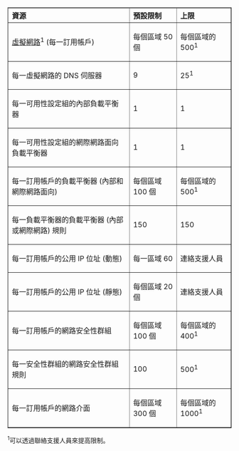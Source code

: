 <table cellspacing="0" border="1">
<tr>
   <th align="left" valign="middle">資源</th>
   <th align="left" valign="middle">預設限制</th>
   <th align="left" valign="middle">上限 </th>
</tr>
<tr>
   <td valign="middle"><p><a href="../virtual-network/virtual-networks-overview.md">虛擬網路</a><sup>1</sup> (每一訂用帳戶)</p></td>
   <td valign="middle"><p>每個區域 50 個</td>
   <td valign="middle"><p>每個區域的 500<sup>1</sup></p></td>

</tr>
<tr>
   <td valign="middle"><p>每一虛擬網路的 DNS 伺服器</p></td>
   <td valign="middle"><p>9</td>
   <td valign="middle"><p>25<sup>1</sup></p></td>

</tr>
<tr>
   <td valign="middle"><p>每一可用性設定組的內部負載平衡器</p></td>
   <td valign="middle"><p>1</p></td>
   <td valign="middle"><p>1</p></td>
</tr>
<tr>
   <td valign="middle"><p>每一可用性設定組的網際網路面向負載平衡器</p></td>
   <td valign="middle"><p>1</p></td>
   <td valign="middle"><p>1</p></td>
</tr>
<tr>
   <td valign="middle"><p>每一訂用帳戶的負載平衡器 (內部和網際網路面向)</p></td>
   <td valign="middle"><p>每個區域 100 個</p></td>
   <td valign="middle"><p>每個區域的 500<sup>1</sup></p></td>
</tr>
<tr>
   <td valign="middle"><p>每一負載平衡器的負載平衡器 (內部或網際網路) 規則</p></td>
   <td valign="middle"><p>150</p></td>
   <td valign="middle"><p>150</p></td>
</tr>
<tr>
   <td valign="middle"><p>每一訂用帳戶的公用 IP 位址 (動態)</p></td>
   <td valign="middle"><p>每一區域 60</sup></p></td>
   <td valign="middle"><p>連絡支援人員</p></td>
</tr>
<tr>
   <td valign="middle"><p>每一訂用帳戶的公用 IP 位址 (靜態)</p></td>
   <td valign="middle"><p>每個區域 20 個</p></td>
   <td valign="middle"><p>連絡支援人員</p></td>
</tr>
<tr>
   <td valign="middle"><p>每一訂用帳戶的網路安全性群組</p></td>
   <td valign="middle"><p>每個區域 100 個</p></td>
   <td valign="middle"><p>每個區域的 400<sup>1</sup></p></td>
</tr>
<tr>
   <td valign="middle"><p>每一安全性群組的網路安全性群組規則</p></td>
   <td valign="middle"><p>100</p></td>
   <td valign="middle"><p>500<sup>1</sup></p></td>
</tr>
<tr>
   <td valign="middle"><p>每一訂用帳戶的網路介面</p></td>
   <td valign="middle"><p>每個區域 300 個</p></td>
   <td valign="middle"><p>每個區域的 1000<sup>1</sup></p></td>
</tr>
</table>

<sup>1</sup>可以透過聯絡支援人員來提高限制。

